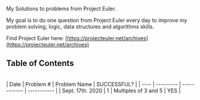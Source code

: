<h>My Solutions to problems from Project Euler.</h>

My goal is to do one question from Project Euler every day to improve my problem solving, logic, data structures and algorithms skills.

Find Project Euler here: [https://projecteuler.net/archives](https://projecteuler.net/archives)

## **Table of Contents**
<br>
| Date | Problem # | Problem Name | SUCCESSFUL? |
| ---- | --------- | ------------ | ----------- |
| Sept. 17th. 2020 | 1 | Multiples of 3 and 5 | YES |